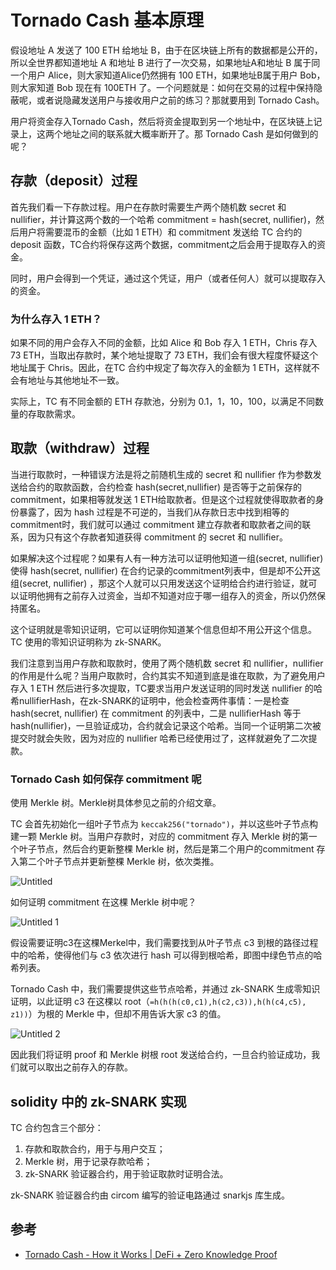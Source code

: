# Tornado Cash 基本原理

假设地址 A 发送了 100 ETH 给地址 B，由于在区块链上所有的数据都是公开的，所以全世界都知道地址 A 和地址 B 进行了一次交易，如果地址A和地址 B 属于同一个用户 Alice，则大家知道Alice仍然拥有 100 ETH，如果地址B属于用户 Bob，则大家知道 Bob 现在有 100ETH 了。一个问题就是：如何在交易的过程中保持隐蔽呢，或者说隐藏发送用户与接收用户之前的练习？那就要用到 Tornado Cash。

用户将资金存入Tornado Cash，然后将资金提取到另一个地址中，在区块链上记录上，这两个地址之间的联系就大概率断开了。那 Tornado Cash 是如何做到的呢？

<!--more-->

## 存款（deposit）过程

首先我们看一下存款过程。用户在存款时需要生产两个随机数 secret 和 nullifier，并计算这两个数的一个哈希 commitment = hash(secret, nullifier)，然后用户将需要混币的金额（比如 1 ETH）和 commitment 发送给 TC 合约的 deposit 函数，TC合约将保存这两个数据，commitment之后会用于提取存入的资金。

同时，用户会得到一个凭证，通过这个凭证，用户（或者任何人）就可以提取存入的资金。

### 为什么存入 1 ETH？

如果不同的用户会存入不同的金额，比如 Alice 和 Bob 存入 1 ETH，Chris 存入 73 ETH，当取出存款时，某个地址提取了 73 ETH，我们会有很大程度怀疑这个地址属于 Chris。因此，在TC 合约中规定了每次存入的金额为 1 ETH，这样就不会有地址与其他地址不一致。

实际上，TC 有不同金额的 ETH 存款池，分别为 0.1，1，10，100，以满足不同数量的存取款需求。

## 取款（withdraw）过程

当进行取款时，一种错误方法是将之前随机生成的 secret 和 nullifier 作为参数发送给合约的取款函数，合约检查 hash(secret,nullifier) 是否等于之前保存的 commitment，如果相等就发送 1 ETH给取款者。但是这个过程就使得取款者的身份暴露了，因为 hash 过程是不可逆的，当我们从存款日志中找到相等的commitment时，我们就可以通过 commitment 建立存款者和取款者之间的联系，因为只有这个存款者知道获得 commitment 的 secret 和 nullifier。

如果解决这个过程呢？如果有人有一种方法可以证明他知道一组(secret, nullifier) 使得 hash(secret, nullifier) 在合约记录的commitment列表中，但是却不公开这组(secret, nullifier) ，那这个人就可以只用发送这个证明给合约进行验证，就可以证明他拥有之前存入过资金，当却不知道对应于哪一组存入的资金，所以仍然保持匿名。

这个证明就是零知识证明，它可以证明你知道某个信息但却不用公开这个信息。TC 使用的零知识证明称为 zk-SNARK。

我们注意到当用户存款和取款时，使用了两个随机数 secret 和 nullifier，nullifier 的作用是什么呢？当用户取款时，合约其实不知道到底是谁在取款，为了避免用户存入 1 ETH 然后进行多次提取，TC要求当用户发送证明的同时发送 nullifier 的哈希nullifierHash，在zk-SNARK的证明中，他会检查两件事情：一是检查 hash(secret, nullifier) 在 commitment 的列表中，二是 nullifierHash 等于 hash(nullifier)，一旦验证成功，合约就会记录这个哈希。当同一个证明第二次被提交时就会失败，因为对应的 nullifier 哈希已经使用过了，这样就避免了二次提款。

### Tornado Cash 如何保存 commitment 呢

使用 Merkle 树。Merkle树具体参见之前的介绍文章。

TC 会首先初始化一组叶子节点为 `keccak256("tornado")`，并以这些叶子节点构建一颗 Merkle 树。当用户存款时，对应的 commitment 存入 Merkle 树的第一个叶子节点，然后合约更新整棵 Merkle 树，然后是第二个用户的commitment 存入第二个叶子节点并更新整棵 Merkle 树，依次类推。

![Untitled](https://user-images.githubusercontent.com/3297411/188539564-5178bafe-dd46-4409-8de5-fdcc194e88e4.png)

如何证明 commitment 在这棵 Merkle 树中呢？

![Untitled 1](https://user-images.githubusercontent.com/3297411/188539594-233fbff1-9cc8-43c9-99a2-86a7045f3efe.png)

假设需要证明c3在这棵Merkel中，我们需要找到从叶子节点 c3 到根的路径过程中的哈希，使得他们与 c3 依次进行 hash 可以得到根哈希，即图中绿色节点的哈希列表。

Tornado Cash 中，我们需要提供这些节点哈希，并通过 zk-SNARK 生成零知识证明，以此证明 c3 在这棵以 root（`=h(h(h(c0,c1),h(c2,c3)),h(h(c4,c5), z1))`）为根的 Merkle 中，但却不用告诉大家 c3 的值。

![Untitled 2](https://user-images.githubusercontent.com/3297411/188539613-fe0ccd14-c7e7-4143-847a-e71d3b475e1f.png)

因此我们将证明 proof 和 Merkle 树根 root 发送给合约，一旦合约验证成功，我们就可以取出之前存入的存款。

## solidity 中的 zk-SNARK 实现

TC 合约包含三个部分：

1. 存款和取款合约，用于与用户交互；
2. Merkle 树，用于记录存款哈希；
3. zk-SNARK 验证器合约，用于验证取款时证明合法。

zk-SNARK 验证器合约由 circom 编写的验证电路通过 snarkjs 库生成。

## 参考

- [Tornado Cash - How it Works | DeFi + Zero Knowledge Proof](https://www.youtube.com/watch?v=z_cRicXX1jI)

